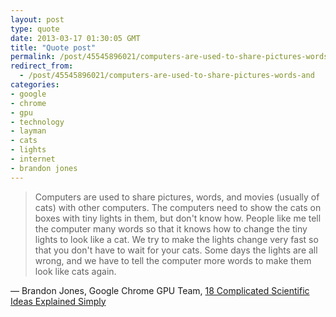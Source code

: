 ```yaml
---
layout: post
type: quote
date: 2013-03-17 01:30:05 GMT
title: "Quote post"
permalink: /post/45545896021/computers-are-used-to-share-pictures-words-and
redirect_from: 
  - /post/45545896021/computers-are-used-to-share-pictures-words-and
categories:
- google
- chrome
- gpu
- technology
- layman
- cats
- lights
- internet
- brandon jones
---
```

<blockquote>Computers are used to share pictures, words, and movies (usually of cats) with other computers. The computers need to show the cats on boxes with tiny lights in them, but don't know how. People like me tell the computer many words so that it knows how to change the tiny lights to look like a cat. We try to make the lights change very fast so that you don't have to wait for your cats. Some days the lights are all wrong, and we have to tell the computer more words to make them look like cats again.</blockquote>

 — Brandon Jones, Google Chrome GPU Team, <a href="http://www.mentalfloss.com/article/48793/18-complicated-scientific-ideas-explained-simply">18 Complicated Scientific Ideas Explained Simply</a>